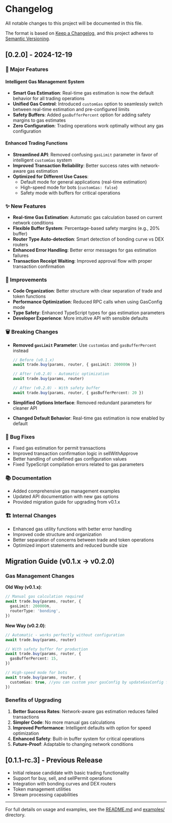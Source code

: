 # Changelog

All notable changes to this project will be documented in this file.

The format is based on [Keep a Changelog](https://keepachangelog.com/en/1.0.0/),
and this project adheres to [Semantic Versioning](https://semver.org/spec/v2.0.0.html).

## [0.2.0] - 2024-12-19

### 🚀 Major Features

#### Intelligent Gas Management System

- **Smart Gas Estimation**: Real-time gas estimation is now the default behavior for all trading operations
- **Unified Gas Control**: Introduced `customGas` option to seamlessly switch between real-time estimation and pre-configured limits
- **Safety Buffers**: Added `gasBufferPercent` option for adding safety margins to gas estimates
- **Zero Configuration**: Trading operations work optimally without any gas configuration

#### Enhanced Trading Functions

- **Streamlined API**: Removed confusing `gasLimit` parameter in favor of intelligent `customGas` system
- **Improved Transaction Reliability**: Better success rates with network-aware gas estimation
- **Optimized for Different Use Cases**:
  - Default mode for general applications (real-time estimation)
  - High-speed mode for bots (`customGas: false`)
  - Safety mode with buffers for critical operations

### ✨ New Features

- **Real-time Gas Estimation**: Automatic gas calculation based on current network conditions
- **Flexible Buffer System**: Percentage-based safety margins (e.g., 20% buffer)
- **Router Type Auto-detection**: Smart detection of bonding curve vs DEX routers
- **Enhanced Error Handling**: Better error messages for gas estimation failures
- **Transaction Receipt Waiting**: Improved approval flow with proper transaction confirmation

### 🔧 Improvements

- **Code Organization**: Better structure with clear separation of trade and token functions
- **Performance Optimization**: Reduced RPC calls when using GasConfig mode
- **Type Safety**: Enhanced TypeScript types for gas estimation parameters
- **Developer Experience**: More intuitive API with sensible defaults

### 🗑️ Breaking Changes

- **Removed `gasLimit` Parameter**: Use `customGas` and `gasBufferPercent` instead

  ```typescript
  // Before (v0.1.x)
  await trade.buy(params, router, { gasLimit: 200000n })

  // After (v0.2.0) - Automatic optimization
  await trade.buy(params, router)

  // After (v0.2.0) - With safety buffer
  await trade.buy(params, router, { gasBufferPercent: 20 })
  ```

- **Simplified Options Interface**: Removed redundant parameters for cleaner API
- **Changed Default Behavior**: Real-time gas estimation is now enabled by default

### 🐛 Bug Fixes

- Fixed gas estimation for permit transactions
- Improved transaction confirmation logic in sellWithApprove
- Better handling of undefined gas configuration values
- Fixed TypeScript compilation errors related to gas parameters

### 📚 Documentation

- Added comprehensive gas management examples
- Updated API documentation with new gas options
- Provided migration guide for upgrading from v0.1.x

### 🏗️ Internal Changes

- Enhanced gas utility functions with better error handling
- Improved code structure and organization
- Better separation of concerns between trade and token operations
- Optimized import statements and reduced bundle size

## Migration Guide (v0.1.x → v0.2.0)

### Gas Management Changes

**Old Way (v0.1.x)**:

```typescript
// Manual gas calculation required
await trade.buy(params, router, {
  gasLimit: 200000n,
  routerType: 'bonding',
})
```

**New Way (v0.2.0)**:

```typescript
// Automatic - works perfectly without configuration
await trade.buy(params, router)

// With safety buffer for production
await trade.buy(params, router, {
  gasBufferPercent: 15,
})

// High-speed mode for bots
await trade.buy(params, router, {
  customGas: true, //you can custom your gasConfig by updateGasConfig function
})
```

### Benefits of Upgrading

1. **Better Success Rates**: Network-aware gas estimation reduces failed transactions
2. **Simpler Code**: No more manual gas calculations
3. **Improved Performance**: Intelligent defaults with option for speed optimization
4. **Enhanced Safety**: Built-in buffer system for critical operations
5. **Future-Proof**: Adaptable to changing network conditions

## [0.1.1-rc.3] - Previous Release

- Initial release candidate with basic trading functionality
- Support for buy, sell, and sellPermit operations
- Integration with bonding curves and DEX routers
- Token management utilities
- Stream processing capabilities

---

For full details on usage and examples, see the [README.md](README.md) and [examples/](examples/) directory.
